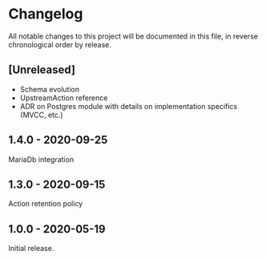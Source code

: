 # Changelog

All notable changes to this project will be documented in this file, in reverse chronological order by release.

## [Unreleased]
- Schema evolution
- UpstreamAction reference
- ADR on Postgres module with details on implementation specifics (MVCC, etc.)

## 1.4.0 - 2020-09-25

MariaDb integration

## 1.3.0 - 2020-09-15

Action retention policy

## 1.0.0 - 2020-05-19

Initial release.
